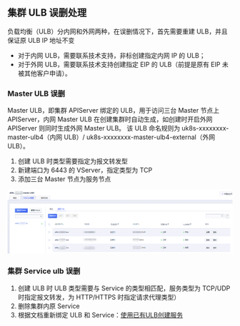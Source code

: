 ## 集群 ULB 误删处理

负载均衡（ULB）分内网和外网两种，在误删情况下，首先需要重建 ULB，并且保证原 ULB IP 地址不变

* 对于内网 ULB，需要联系技术支持，非标创建指定内网 IP 的 ULB；
* 对于外网 ULB，需要联系技术支持创建指定 EIP 的 ULB（前提是原有 EIP 未被其他客户申请）。

### Master ULB 误删

Master ULB，即集群 APIServer 绑定的 ULB，用于访问三台 Master 节点上 APIServer，内网 Master ULB 在创建集群时自动生成，如创建时开启外网 APIServer 则同时生成外网 Master ULB。
该 ULB 命名规则为 uk8s-xxxxxxxx-master-ulb4（内网 ULB）/ uk8s-xxxxxxxx-master-ulb4-external（外网 ULB）。

1. 创建 ULB 时类型需要指定为报文转发型
2. 新建端口为 6443 的 VServer，指定类型为 TCP
3. 添加三台 Master 节点为服务节点

![](../images/troubleshooting/ulb_1.png)

### 集群 Service ulb 误删

1. 创建 ULB 时 ULB 类型需要与 Service 的类型相匹配，服务类型为 TCP/UDP 时指定报文转发，为 HTTP/HTTPS 时指定请求代理类型）
2. 删除集群内原 Service
3. 根据文档重新绑定 ULB 和 Service：[使用已有ULB创建服务](/uk8s/service/ulb_designation)